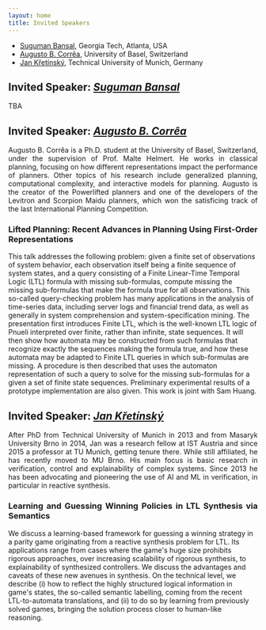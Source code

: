 ```yaml
---
layout: home
title: Invited Speakers
---
```



<ul>
    <li> <a href="https://suguman.github.io/">Suguman Bansal</a>, Georgia Tech, Atlanta, USA</li>
    <li> <a href="https://ai.dmi.unibas.ch/people/correa/">Augusto B. Corrêa</a>, University of Basel, Switzerland </li>
    <li> <a href="https://www7.in.tum.de/~kretinsk/">Jan Křetínský</a>, Technical University of Munich, Germany</li>
</ul>




<h2 id="rance">Invited Speaker: <em><a href="https://suguman.github.io/">Suguman Bansal</a></em></h2>

TBA




<h2 id="rance">Invited Speaker: <em><a href="https://ai.dmi.unibas.ch/people/correa/">Augusto B. Corrêa</a></em></h2>

<p style="text-align: justify"> Augusto B. Corrêa is a Ph.D. student at the University of Basel, Switzerland, under the supervision of Prof. Malte Helmert. He works in classical planning, focusing on how different representations impact the performance of planners. Other topics of his research include generalized planning, computational complexity, and interactive models for planning. Augusto is the creator of the Powerlifted planners and one of the developers of the Levitron and Scorpion Maidu planners, which won the satisficing track of the last International Planning Competition.

</p>

<h3 style="text-align: justify" id="keynote-abstract---download-slides">Lifted Planning: Recent Advances in Planning Using First-Order Representations</h3>

<p>This talk addresses the following problem:  given a finite set of observations of system behavior, each observation 
itself being a finite sequence of system states, and a query consisting of a Finite Linear-Time Temporal Logic (LTL) 
formula with missing sub-formulas, compute missing the missing sub-formulas that make the formula true for all observations.  
This so-called query-checking problem has many applications in the analysis of time-series data, including server logs and 
financial trend data, as well as generally in system comprehension and system-specification mining.  The presentation first 
introduces Finite LTL, which is the well-known LTL logic of Pnueli interpreted over finite, rather than infinite, state sequences.  
It will then show how automata may be constructed from such formulas that recognize exactly the sequences making the formula true, 
and how these automata may be adapted to Finite LTL queries in which sub-formulas are missing.  A procedure is then described that 
uses the automaton representation of such a query to solve for the missing sub-formulas for a given a set of finite state sequences.  
Preliminary experimental results of a prototype implementation are also given.
This work is joint with Sam Huang.
</p>

<h2 id="rance">Invited Speaker: <em><a href="https://www7.in.tum.de/~kretinsk/">Jan Křetínský</a></em></h2>

<p style="text-align: justify"> After PhD from Technical University of Munich in 2013 and from Masaryk University Brno in 2014, Jan was a research fellow at IST Austria and since 2015 a professor at TU Munich, getting tenure there. While still affiliated, he has recently moved to MU Brno. His main focus is basic research in verification, control and explainability of complex systems. Since 2013 he has been advocating and pioneering the use of AI and ML in verification, in particular in reactive synthesis. 
</p>

<h3 style="text-align: justify" id="keynote-abstract---download-slides">Learning and Guessing Winning Policies in LTL Synthesis via Semantics</h3>

<p>We discuss a learning-based framework for guessing a winning strategy in a parity game originating from a reactive synthesis problem for LTL. Its applications range from cases where the game's huge size prohibits rigorous approaches, over increasing scalability of rigorous synthesis, to explainability of synthesized controllers. We discuss the advantages and caveats of these new avenues in synthesis.
On the technical level, we describe (i) how to reflect the highly structured logical information in game's states, the so-called semantic labelling, coming from the recent LTL-to-automata translations, and (ii) to do so by learning from previously solved games, bringing the solution process closer to human-like reasoning.
</p>



